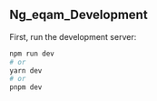 
## Ng_eqam_Development

First, run the development server:

```bash
npm run dev
# or
yarn dev
# or
pnpm dev
```


